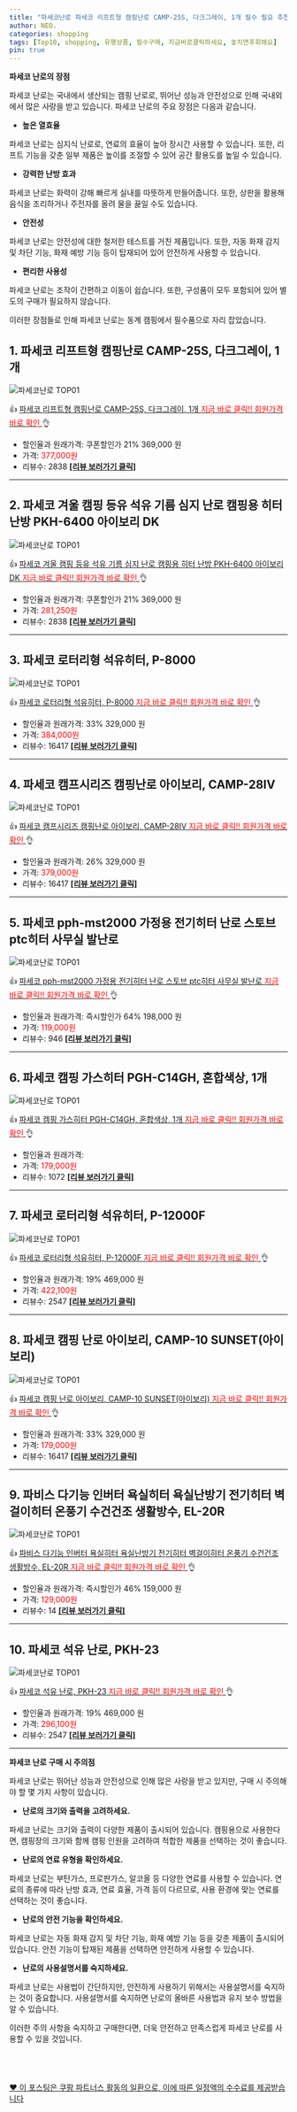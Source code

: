 ```yaml
---
title: "파세코난로 파세코 리프트형 캠핑난로 CAMP-25S, 다크그레이, 1개 필수 필요 추천 제품 비교 최저 가격 비교 장점 구매 후기 구매평"
author: NEO.
categories: shopping
tags: [Top10, shopping, 유행상품, 필수구매, 지금바로클릭하세요, 놓치면후회해요]
pin: true
---
```

**파세코 난로의 장점**

파세코 난로는 국내에서 생산되는 캠핑 난로로, 뛰어난 성능과 안전성으로 인해 국내외에서 많은 사랑을 받고 있습니다. 파세코 난로의 주요 장점은 다음과 같습니다.

* **높은 열효율**

파세코 난로는 심지식 난로로, 연료의 효율이 높아 장시간 사용할 수 있습니다. 또한, 리프트 기능을 갖춘 일부 제품은 높이를 조절할 수 있어 공간 활용도를 높일 수 있습니다.

* **강력한 난방 효과**

파세코 난로는 화력이 강해 빠르게 실내를 따뜻하게 만들어줍니다. 또한, 상판을 활용해 음식을 조리하거나 주전자를 올려 물을 끓일 수도 있습니다.

* **안전성**

파세코 난로는 안전성에 대한 철저한 테스트를 거친 제품입니다. 또한, 자동 화재 감지 및 차단 기능, 화재 예방 기능 등이 탑재되어 있어 안전하게 사용할 수 있습니다.

* **편리한 사용성**

파세코 난로는 조작이 간편하고 이동이 쉽습니다. 또한, 구성품이 모두 포함되어 있어 별도의 구매가 필요하지 않습니다.

이러한 장점들로 인해 파세코 난로는 동계 캠핑에서 필수품으로 자리 잡았습니다.

   

## 1. 파세코 리프트형 캠핑난로 CAMP-25S, 다크그레이, 1개

![파세코난로 TOP01](https://thumbnail8.coupangcdn.com/thumbnails/remote/490x490ex/image/vendor_inventory/afa8/6b59fc15858eabb9f7a79c6f4ee494fb4bf80259f9e9fdd324955186f1ff.png)


👍 [파세코 리프트형 캠핑난로 CAMP-25S, 다크그레이, 1개 <font color=red> 지금 바로 클릭!! 회원가격 바로 확인 </font> ](https://link.coupang.com/re/AFFSDP?lptag=AF3617701&subid=GithubCoopas&pageKey=36955293&traceid=V0-153&itemId=136112463&vendorItemId=87789368860) 👌 


- 할인율과 원래가격: 쿠폰할인가 21%  369,000   원
- 가격: <span style='color:red'>377,000원</span>
- 리뷰수: 2838  [**[리뷰 보러가기 클릭]**](https://link.coupang.com/re/AFFSDP?lptag=AF3617701&subid=GithubCoopas&pageKey=36955293&traceid=V0-153&itemId=136112463&vendorItemId=87789368860)

---


   

## 2. 파세코 겨울 캠핑 등유 석유 기름 심지 난로 캠핑용 히터 난방 PKH-6400 아이보리 DK

![파세코난로 TOP01](https://thumbnail10.coupangcdn.com/thumbnails/remote/490x490ex/image/vendor_inventory/3fb4/36d7b1df76ffbf28a90a6b3b4aa39a8256da4981f2cdeb4afa60ff1a1a59.jpg)


👍 [파세코 겨울 캠핑 등유 석유 기름 심지 난로 캠핑용 히터 난방 PKH-6400 아이보리 DK <font color=red> 지금 바로 클릭!! 회원가격 바로 확인 </font> ](https://link.coupang.com/re/AFFSDP?lptag=AF3617701&subid=GithubCoopas&pageKey=7735298350&traceid=V0-153&itemId=20796609953&vendorItemId=87266421918) 👌 


- 할인율과 원래가격: 쿠폰할인가 21%  369,000   원
- 가격: <span style='color:red'>281,250원</span>
- 리뷰수: 2838  [**[리뷰 보러가기 클릭]**](https://link.coupang.com/re/AFFSDP?lptag=AF3617701&subid=GithubCoopas&pageKey=7735298350&traceid=V0-153&itemId=20796609953&vendorItemId=87266421918)

---


   

## 3. 파세코 로터리형 석유히터, P-8000

![파세코난로 TOP01](https://thumbnail8.coupangcdn.com/thumbnails/remote/490x490ex/image/vendor_inventory/8b3f/3f2c5159c9ea900b0be600374f0b953de305650b6ec7e53bb73070f5d2fe.JPG)


👍 [파세코 로터리형 석유히터, P-8000 <font color=red> 지금 바로 클릭!! 회원가격 바로 확인 </font> ](https://link.coupang.com/re/AFFSDP?lptag=AF3617701&subid=GithubCoopas&pageKey=7646402247&traceid=V0-153&itemId=20383604494&vendorItemId=83845945527) 👌 


- 할인율과 원래가격: 33%  329,000   원
- 가격: <span style='color:red'>384,000원</span>
- 리뷰수: 16417  [**[리뷰 보러가기 클릭]**](https://link.coupang.com/re/AFFSDP?lptag=AF3617701&subid=GithubCoopas&pageKey=7646402247&traceid=V0-153&itemId=20383604494&vendorItemId=83845945527)

---


   

## 4. 파세코 캠프시리즈 캠핑난로 아이보리, CAMP-28IV

![파세코난로 TOP01](https://thumbnail10.coupangcdn.com/thumbnails/remote/490x490ex/image/vendor_inventory/ac61/0ecbf9f83383d81af2acd44c233a173b588ccceb9a8f62523dcf45801753.PNG)


👍 [파세코 캠프시리즈 캠핑난로 아이보리, CAMP-28IV <font color=red> 지금 바로 클릭!! 회원가격 바로 확인 </font> ](https://link.coupang.com/re/AFFSDP?lptag=AF3617701&subid=GithubCoopas&pageKey=6745478487&traceid=V0-153&itemId=15759756135&vendorItemId=87972053537) 👌 


- 할인율과 원래가격: 26%  329,000   원
- 가격: <span style='color:red'>379,000원</span>
- 리뷰수: 16417  [**[리뷰 보러가기 클릭]**](https://link.coupang.com/re/AFFSDP?lptag=AF3617701&subid=GithubCoopas&pageKey=6745478487&traceid=V0-153&itemId=15759756135&vendorItemId=87972053537)

---


   

## 5. 파세코 pph-mst2000 가정용 전기히터 난로 스토브 ptc히터 사무실 발난로

![파세코난로 TOP01](https://thumbnail8.coupangcdn.com/thumbnails/remote/490x490ex/image/vendor_inventory/11a9/b4661bedd4dfd2ce65c2d74fdfd34a588ac50ba8665ed9c5d19ff6689930.jpg)


👍 [파세코 pph-mst2000 가정용 전기히터 난로 스토브 ptc히터 사무실 발난로 <font color=red> 지금 바로 클릭!! 회원가격 바로 확인 </font> ](https://link.coupang.com/re/AFFSDP?lptag=AF3617701&subid=GithubCoopas&pageKey=6249442986&traceid=V0-153&itemId=12659179569&vendorItemId=79926465008) 👌 


- 할인율과 원래가격: 즉시할인가 64%  198,000   원
- 가격: <span style='color:red'>119,000원</span>
- 리뷰수: 946  [**[리뷰 보러가기 클릭]**](https://link.coupang.com/re/AFFSDP?lptag=AF3617701&subid=GithubCoopas&pageKey=6249442986&traceid=V0-153&itemId=12659179569&vendorItemId=79926465008)

---


   

## 6. 파세코 캠핑 가스히터 PGH-C14GH, 혼합색상, 1개

![파세코난로 TOP01](https://thumbnail6.coupangcdn.com/thumbnails/remote/490x490ex/image/retail/images/2711318527691763-f297dbf1-11df-4f83-9a91-924bc539dcb7.png)


👍 [파세코 캠핑 가스히터 PGH-C14GH, 혼합색상, 1개 <font color=red> 지금 바로 클릭!! 회원가격 바로 확인 </font> ](https://link.coupang.com/re/AFFSDP?lptag=AF3617701&subid=GithubCoopas&pageKey=6807385250&traceid=V0-153&itemId=16093067894&vendorItemId=83290702924) 👌 


- 할인율과 원래가격: 
- 가격: <span style='color:red'>179,000원</span>
- 리뷰수: 1072  [**[리뷰 보러가기 클릭]**](https://link.coupang.com/re/AFFSDP?lptag=AF3617701&subid=GithubCoopas&pageKey=6807385250&traceid=V0-153&itemId=16093067894&vendorItemId=83290702924)

---


   

## 7. 파세코 로터리형 석유히터, P-12000F

![파세코난로 TOP01](https://thumbnail9.coupangcdn.com/thumbnails/remote/490x490ex/image/retail/images/2018/11/07/14/1/953c2383-e1c0-44d0-b946-7f6a97fffce2.jpg)


👍 [파세코 로터리형 석유히터, P-12000F <font color=red> 지금 바로 클릭!! 회원가격 바로 확인 </font> ](https://link.coupang.com/re/AFFSDP?lptag=AF3617701&subid=GithubCoopas&pageKey=6295012222&traceid=V0-153&itemId=443971661&vendorItemId=4099852798) 👌 


- 할인율과 원래가격: 19%  469,000   원
- 가격: <span style='color:red'>422,100원</span>
- 리뷰수: 2547  [**[리뷰 보러가기 클릭]**](https://link.coupang.com/re/AFFSDP?lptag=AF3617701&subid=GithubCoopas&pageKey=6295012222&traceid=V0-153&itemId=443971661&vendorItemId=4099852798)

---


   

## 8. 파세코 캠핑 난로 아이보리, CAMP-10 SUNSET(아이보리)

![파세코난로 TOP01](https://thumbnail9.coupangcdn.com/thumbnails/remote/490x490ex/image/vendor_inventory/9063/8befcbb428aa96d814cc2856e9cda9bcf74b6c7817a6ff943689cfaa500e.jpg)


👍 [파세코 캠핑 난로 아이보리, CAMP-10 SUNSET(아이보리) <font color=red> 지금 바로 클릭!! 회원가격 바로 확인 </font> ](https://link.coupang.com/re/AFFSDP?lptag=AF3617701&subid=GithubCoopas&pageKey=6773651198&traceid=V0-153&itemId=15910932509&vendorItemId=87972645643) 👌 


- 할인율과 원래가격: 33%  329,000   원
- 가격: <span style='color:red'>179,000원</span>
- 리뷰수: 16417  [**[리뷰 보러가기 클릭]**](https://link.coupang.com/re/AFFSDP?lptag=AF3617701&subid=GithubCoopas&pageKey=6773651198&traceid=V0-153&itemId=15910932509&vendorItemId=87972645643)

---


   

## 9. 파비스 다기능 인버터 욕실히터 욕실난방기 전기히터 벽걸이히터 온풍기 수건건조 생활방수, EL-20R

![파세코난로 TOP01](https://thumbnail8.coupangcdn.com/thumbnails/remote/490x490ex/image/vendor_inventory/d5d6/7d1555a733bd23c6814b08915bc5ec8e9cf65628334cdea2fe6d260cdb96.jpg)


👍 [파비스 다기능 인버터 욕실히터 욕실난방기 전기히터 벽걸이히터 온풍기 수건건조 생활방수, EL-20R <font color=red> 지금 바로 클릭!! 회원가격 바로 확인 </font> ](https://link.coupang.com/re/AFFSDP?lptag=AF3617701&subid=GithubCoopas&pageKey=7087184549&traceid=V0-153&itemId=20421326561&vendorItemId=87502889951) 👌 


- 할인율과 원래가격: 즉시할인가 46%  159,000   원
- 가격: <span style='color:red'>129,000원</span>
- 리뷰수: 14  [**[리뷰 보러가기 클릭]**](https://link.coupang.com/re/AFFSDP?lptag=AF3617701&subid=GithubCoopas&pageKey=7087184549&traceid=V0-153&itemId=20421326561&vendorItemId=87502889951)

---


   

## 10. 파세코 석유 난로, PKH-23

![파세코난로 TOP01](https://thumbnail8.coupangcdn.com/thumbnails/remote/490x490ex/image/vendor_inventory/72a3/31dabbe711543801c64c42e9e253eb7c5fc0c61584add59b8778c2a9dd7c.jpg)


👍 [파세코 석유 난로, PKH-23 <font color=red> 지금 바로 클릭!! 회원가격 바로 확인 </font> ](https://link.coupang.com/re/AFFSDP?lptag=AF3617701&subid=GithubCoopas&pageKey=44846114&traceid=V0-153&itemId=160562388&vendorItemId=83920945459) 👌 


- 할인율과 원래가격: 19%  469,000   원
- 가격: <span style='color:red'>296,100원</span>
- 리뷰수: 2547  [**[리뷰 보러가기 클릭]**](https://link.coupang.com/re/AFFSDP?lptag=AF3617701&subid=GithubCoopas&pageKey=44846114&traceid=V0-153&itemId=160562388&vendorItemId=83920945459)

---
**파세코 난로 구매 시 주의점**

파세코 난로는 뛰어난 성능과 안전성으로 인해 많은 사랑을 받고 있지만, 구매 시 주의해야 할 몇 가지 사항이 있습니다.

* **난로의 크기와 출력을 고려하세요.**

파세코 난로는 크기와 출력이 다양한 제품이 출시되어 있습니다. 캠핑용으로 사용한다면, 캠핑장의 크기와 함께 캠핑 인원을 고려하여 적합한 제품을 선택하는 것이 좋습니다.

* **난로의 연료 유형을 확인하세요.**

파세코 난로는 부탄가스, 프로판가스, 알코올 등 다양한 연료를 사용할 수 있습니다. 연료의 종류에 따라 난방 효과, 연료 효율, 가격 등이 다르므로, 사용 환경에 맞는 연료를 선택하는 것이 좋습니다.

* **난로의 안전 기능을 확인하세요.**

파세코 난로는 자동 화재 감지 및 차단 기능, 화재 예방 기능 등을 갖춘 제품이 출시되어 있습니다. 안전 기능이 탑재된 제품을 선택하면 안전하게 사용할 수 있습니다.

* **난로의 사용설명서를 숙지하세요.**

파세코 난로는 사용법이 간단하지만, 안전하게 사용하기 위해서는 사용설명서를 숙지하는 것이 중요합니다. 사용설명서를 숙지하면 난로의 올바른 사용법과 유지 보수 방법을 알 수 있습니다.

이러한 주의 사항을 숙지하고 구매한다면, 더욱 안전하고 만족스럽게 파세코 난로를 사용할 수 있을 것입니다.<br><br><br><br><br> [ ❤  이 포스팅은 쿠팡 파트너스 활동의 일환으로, 이에 따른 일정액의 수수료를 제공받습니다](https://link.coupang.com/a/bcEFyh)